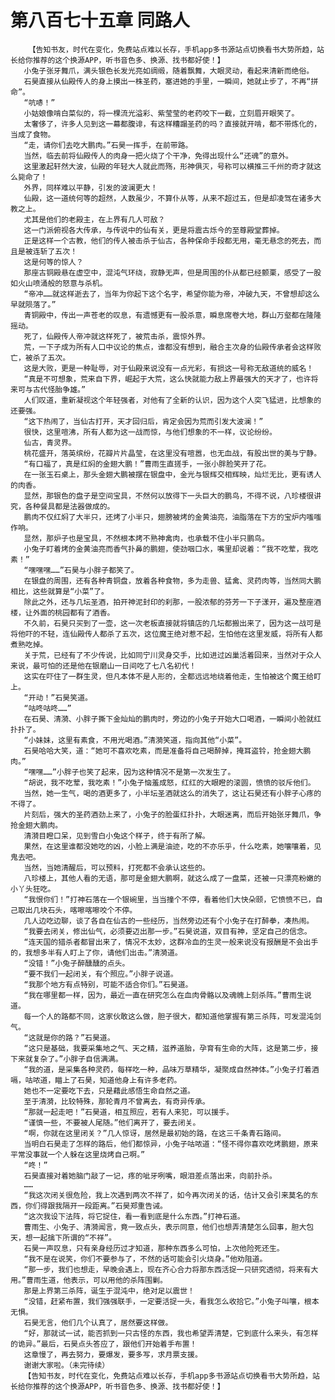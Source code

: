 # 第八百七十五章 同路人
        【告知书友，时代在变化，免费站点难以长存，手机app多书源站点切换看书大势所趋，站长给你推荐的这个换源APP，听书音色多、换源、找书都好使！】
       小兔子张牙舞爪，满头银色长发光亮如绸缎，随着飘舞，大眼灵动，看起来清新而绝俗。
       石昊直接从仙殿传人的身上摸出一株圣药，塞进她的手里，一瞬间，她就止步了，不再“拼命”。
       “吭哧！”
       小姑娘像啃白菜似的，将一棵流光溢彩、紫莹莹的老药咬下一截，立刻眉开眼笑了。
       太奢侈了，许多人见到这一幕都腹诽，有这样糟蹋圣药的吗？直接就开啃，都不带炼化的，当成了食物。
       “走，请你们去吃大鹏肉。”石昊一挥手，在前带路。
       当然，临去前将仙殿传人的肉身一把火烧了个干净，免得出现什么“还魂”的意外。
       这里激起轩然大波，仙殿的年轻大人就此而殇，形神俱灭，号称可以横推三千州的奇才就这么毙命了！
       外界，同样难以平静，引发的波澜更大！
       仙殿，这一道统何等的超然，人数虽少，不算仆从等，从来不超过五，但是却凌驾在诸多大教之上。
       尤其是他们的老殿主，在上界有几人可敌？
       这一门派俯视各大传承，与传说中的仙有关，更是将震古烁今的至尊殿堂葬掉。
       正是这样一个古教，他们的传人被击杀于仙古，各种保命手段都无用，毫无悬念的死去，而且是被连斩了五次！
       这是何等的惊人？
       那座古铜殿悬在虚空中，混沌气环绕，寂静无声，但是周围的仆从都已经颤栗，感受了一股如火山喷涌般的怒意与杀机。
       “帝冲……就这样逝去了，当年为你起下这个名字，希望你能为帝，冲破九天，不曾想却这么早就陨落了。”
       青铜殿中，传出一声苍老的叹息，有遗憾更有一股杀意，瞬息席卷大地，群山万壑都在隆隆摇动。
       死了，仙殿传人帝冲就这样死了，被荒击杀，震惊外界。
       荒，一下子成为所有人口中议论的焦点，谁都没有想到，融合主次身的仙殿传承者会这样败亡，被杀了五次。
       这是大败，更是一种耻辱，对于仙殿来说没有一点光彩，有损这一号称无敌道统的威名！
       “真是不可想象，荒来自下界，崛起于大荒，这么快就能力敌上界最强大的天才了，也许将来可与古代怪胎争雄。”
       人们叹道，重新凝视这个年轻强者，对他有了全新的认识，因为这个人突飞猛进，比想象的还要强。
       “这下热闹了，当仙古打开，天才回归后，肯定会因为荒而引发大波澜！”
       很快，这里喧沸，所有人都为这一战而惊，与他们想象的不一样，议论纷纷。
       仙古，青灵界。
       桃花盛开，落英缤纷，花瓣片片晶莹，在这里没有喧嚣，也无血战，有股出世的美与宁静。
       “有口福了，真是红焖的金翅大鹏！”曹雨生直搓手，一张小胖脸笑开了花。
       在一张玉石桌上，那头金翅大鹏被摆在银盘中，金光与银辉交相辉映，灿烂无比，更有诱人的肉香。
       显然，那银色的盘子是空间宝具，不然何以放得下一头巨大的鹏鸟，不得不说，八珍楼很讲究，各种餐具都是法器做成的。
       鹏肉不仅红焖了大半只，还烤了小半只，翅膀被烤的金黄油亮，油脂落在下方的宝炉内嗤嗤作响。
       显然，那炉子也是宝具，不然根本烤不熟神禽肉，也承载不住小半只鹏鸟。
       小兔子盯着烤的金黄油亮而香气扑鼻的鹏翅，使劲咽口水，嘴里却说着：“我不吃荤，我吃素！”
       “嘿嘿嘿……”石昊与小胖子都笑了。
       在银盘的周围，还有各种青铜盘，放着各种食物，多为走兽、猛禽、灵药肉等，当然同大鹏相比，这些就算是“小菜”了。
       除此之外，还与几坛圣酒，拍开神泥封印的刹那，一股浓郁的芬芳一下子漾开，遍及整座酒楼，让外面的桃园都有了酒香。
       不久前，石昊只买到了一壶，这一次老板直接就将镇店的几坛都搬出来了，因为这一战可是将他吓的不轻，连仙殿传人都杀了五次，这位魔王绝对惹不起，生怕他在这里发威，将所有人都煮熟吃掉。
       关于荒，已经有了不少传说，比如同宁川灵身交手，比如进过凶巢活着回来，当然对于众人来说，最可怕的还是他在银磨山一日间吃了七八名初代！
       这实在吓住了一群生灵，但凡本体不是人形的，全都远远地绕着他走，生怕被这个魔王给盯上。
       “开动！”石昊笑道。
       “咕咚咕咚……”
       在石昊、清漪、小胖子撕下金灿灿的鹏肉时，旁边的小兔子开始大口喝酒，一瞬间小脸就红扑扑了。
       “小妹妹，这里有素食，不用光喝酒。”清漪笑道，指向其他“小菜”。
       石昊哈哈大笑，道：“她可不喜欢吃素，而是准备将自己喝醉掉，掩耳盗铃，抢金翅大鹏肉。”
       “嘿嘿……”小胖子也笑了起来，因为这种情况不是第一次发生了。
       “胡说，我不吃荤，我吃素！”小兔子恼羞成怒，红红的大眼瞪的滚圆，愤愤的驳斥他们。
       当然，她一生气，喝的酒更多了，小半坛圣酒就这么的消失了，这让石昊还有小胖子心疼的不得了。
       片刻后，强大的圣药酒劲上来了，小兔子的脸蛋红扑扑，大眼迷离，而后开始张牙舞爪，争抢金翅大鹏肉。
       清漪目瞪口呆，见到雪白小兔这个样子，终于有所了解。
       果然，在这里谁都没她吃的凶，小脸上满是油迹，吃的不亦乐乎，什么吃素，她嚷嚷着，见鬼去吧。
       当然，当她清醒后，可以预料，打死都不会承认这些的。
       八珍楼上，其他人看的无语，那可是金翅大鹏啊，就这么成了一盘菜，还被一只漂亮粉嫩的小丫头狂吃。
       “我恨你们！”打神石落在一个银碗里，当当撞个不停，看着他们大快朵颐，它愤愤不已，自己取出几块石头，喀嚓喀嚓咬个不停。
       几人边吃边聊，谈了各自在仙古的一些经历，当然旁边还有个小兔子在打醉拳，凑热闹。
       “我要去闭关，修出仙气，必须要迈出那一步。”石昊说道，双目有神，坚定自己的信念。
       “连天国的猎杀者都冒出来了，情况不太妙，这群冷血的生灵一般来说没有报酬是不会出手的，我想多半有人盯上了你，请他们出击。”清漪道。
       “没错！”小兔子醉醺醺的点头。
       “要不我们一起闭关，有个照应。”小胖子说道。
       “我那个地方有点特别，可能不适合你们。”石昊道。
       “我在哪里都一样，因为，最近一直在研究怎么在血肉骨骼以及魂魄上刻杀阵。”曹雨生说道。
       每一个人的路都不同，这家伙敢这么做，胆子很大，都知道他掌握有第三杀阵，可发混沌剑气。
       “这就是你的路？”石昊道。
       “这只是基础，我要采集地之气、天之精，滋养道胎，孕育有生命的大阵，这是第二步，接下来就复杂了。”小胖子自信满满。
       “我的道，是采集各种灵药，每样吃一种，品味万草精华，凝聚成自然神体。”小兔子打着酒嗝，咕哝道，瞄上了石昊，知道他身上有许多老药。
       她也不一定要吃下去，只是藉此感悟生命自然之道。
       至于清漪，比较特殊，那轮青月不曾离去，有奇异传承。
       “那就一起走吧！”石昊道，相互照应，若有人来犯，可以援手。
       “谨慎一些，不要被人尾随。”他们离开了，要去闭关。
       “啊，你就在这里闭关？”几人惊讶，居然是最初始的路，在这三千条青石路间。
       当明白石昊走了怎样的路后，他们都惊异，小兔子咕哝道：“怪不得你喜欢吃烤鹏翅，原来平常没事就一个人躲在这里烧烤自己啊。”
       “咚！”
       石昊直接对着她脑门敲了一记，疼的呲牙咧嘴，眼泪差点落出来，向前扑杀。
       ……
       “我这次闭关很危险，我上次遇到两次不祥了，如今再次闭关的话，估计又会引来莫名的东西，你们得跟我隔开一段距离。”石昊郑重告诫。
       “这次我设下法阵，将它捉住，看一看到底是什么东西。”打神石道。
       曹雨生、小兔子、清漪闻言，竟一致点头，表示同意，他们也想弄清楚怎么回事，胆大包天，想一起擒下所谓的“不祥”。
       石昊一声叹息，只有亲身经历过才知道，那种东西多么可怕，上次他险死还生。
       “我不是在说笑，你们不要参与了，不然的话可能会引火烧身。”他劝阻道。
       “那一步，我们也想走，早晚会遇上，现在齐心合力将那东西活捉一只研究透彻，将来有大用。”曹雨生道，他表示，可以用他的杀阵围剿。
       那是上界第三杀阵，诞生于混沌中，绝对足以震世！
       “没错，赶紧布置，我们强强联手，一定要活捉一头，看我怎么收拾它。”小兔子叫嚷，根本无惧。
       石昊无言，他们几个认真了，居然要这样做。
       “好，那就试一试，能否抓到一只古怪的东西，我也希望弄清楚，它到底什么来头，有怎样的诡异。”最后，石昊点头答应了，跟他们开始着手布置！
       这章慢了，再去努力，要爆发，要多写，求月票支援。
       谢谢大家啦。（未完待续）
       【告知书友，时代在变化，免费站点难以长存，手机app多书源站点切换看书大势所趋，站长给你推荐的这个换源APP，听书音色多、换源、找书都好使！】